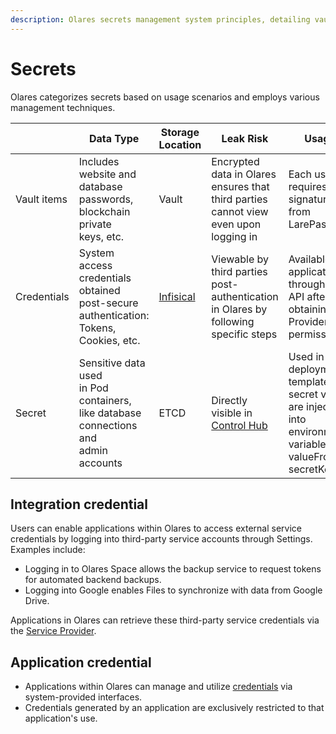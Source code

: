 ```yaml
---
description: Olares secrets management system principles, detailing vault items, credentials, secrets and integration credentials classification. Explains sensitive data storage strategies.
---
```

# Secrets

Olares categorizes secrets based on usage scenarios and employs various management techniques.

|             | Data Type                                                                                                | Storage Location                    | Leak Risk                                                                           | Usage                                                                                                                  |
|-------------|----------------------------------------------------------------------------------------------------------|-------------------------------------|-------------------------------------------------------------------------------------|------------------------------------------------------------------------------------------------------------------------|
| Vault items | Includes website and <br/>database passwords, <br/>blockchain private <br/>keys, etc.                    | Vault                               | Encrypted data in Olares ensures that third parties cannot view even upon logging in | Each use requires a signature from LarePass                                                                            |
| Credentials | System access <br/>credentials obtained<br/> post-secure<br/> authentication:<br/> Tokens, Cookies, etc. | [Infisical](https://infisical.com/) | Viewable by third parties post-authentication in Olares by following specific steps | Available to applications through an API after obtaining Provider permissions                                          |
| Secret      | Sensitive data used<br/> in Pod containers,<br/> like database <br/>connections and <br/> admin accounts       | ETCD                                | Directly visible in [Control Hub](../olares/controlhub/manage-workload#secrets)      | Used in Helm deployment templates; secret values are injected into environment variables via valueFrom -> secretKeyRef |

## Integration credential 

Users can enable applications within Olares to access external service credentials by logging into third-party service accounts through Settings. Examples include:

- Logging in to Olares Space allows the backup service to request tokens for automated backend backups.
- Logging into Google enables Files to synchronize with data from Google Drive.

Applications in Olares can retrieve these third-party service credentials via the [Service Provider](../../developer/develop/advanced/provider.md).

## Application credential

- Applications within Olares can manage and utilize [credentials](../../developer/develop/advanced/secret.md) via system-provided interfaces.
- Credentials generated by an application are exclusively restricted to that application's use.